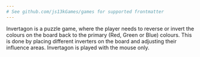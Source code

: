 ```yaml
---
# See github.com/js13kGames/games for supported frontmatter
---
```

Invertagon is a puzzle game, where the player needs to reverse or invert the colours on the board back to the primary (Red, Green or Blue) colours. This is done by placing different inverters on the board and adjusting their influence areas.
Invertagon is played with the mouse only.